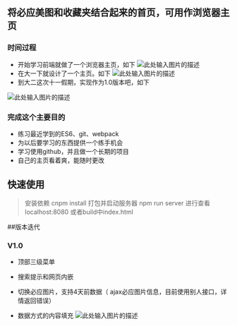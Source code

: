 ## 将必应美图和收藏夹结合起来的首页，可用作浏览器主页
### 时间过程
* 开始学习前端就做了一个浏览器主页，如下
![此处输入图片的描述][1]
* 在大一下就设计了一个主页。如下
![此处输入图片的描述][2]
* 到大二这次十一假期，实现作为1.0版本吧，如下

![此处输入图片的描述][3]
### 完成这个主要目的
 * 练习最近学到的ES6、git、webpack
 * 为以后要学习的东西提供一个练手机会
 * 学习使用github，并且做一个长期的项目
 * 自己的主页看着爽，能随时更改

## 快速使用
> 安装依赖
> cnpm install
> 打包并启动服务器
> npm run server
> 进行查看
> localhost:8080
> 或者build中index.html


##版本迭代
### V1.0

* 顶部三级菜单
* 搜索提示和网页内嵌
* 切换必应图片，支持4天前数据（ ajax必应图片信息，目前使用别人接口，详情返回错误）
* 数据方式的内容填充
![此处输入图片的描述][4]


  [1]: http://oquq74tfk.bkt.clouddn.com/17-10-8/30562687.jpg
  [2]: http://oquq74tfk.bkt.clouddn.com/17-10-8/37121698.jpg
  [3]: http://oquq74tfk.bkt.clouddn.com/17-10-8/18839102.jpg
  [4]: http://oquq74tfk.bkt.clouddn.com/17-10-8/18839102.jpg

